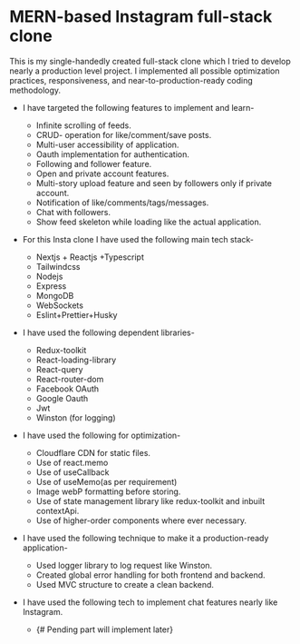 
# MERN-based Instagram full-stack clone 

This is my single-handedly created full-stack clone which I tried to develop nearly a production level project.
I implemented all possible optimization practices, responsiveness, and near-to-production-ready coding methodology.

- I have targeted the following features to implement and learn-
  - Infinite scrolling of feeds.
  - CRUD- operation for like/comment/save posts.
  - Multi-user accessibility of application.
  - Oauth implementation for authentication.
  - Following and follower feature.
  - Open and private account features.
  - Multi-story upload feature and seen by followers only if private account.
  - Notification of like/comments/tags/messages.
  - Chat with followers.
  - Show feed skeleton while loading like the actual application.

- For this Insta clone I have used the following main tech stack-
  - Nextjs + Reactjs +Typescript
  - Tailwindcss
  - Nodejs
  - Express
  - MongoDB
  - WebSockets
  - Eslint+Prettier+Husky
 
- I have used the following dependent libraries-
  - Redux-toolkit
  - React-loading-library
  - React-query
  - React-router-dom
  - Facebook OAuth
  - Google Oauth
  - Jwt
  - Winston (for logging)
 
- I have used the following for optimization-
  - Cloudflare CDN for static files.
  - Use of react.memo
  - Use of useCallback
  - Use of useMemo(as per requirement)
  - Image webP formatting before storing.
  - Use of state management library like redux-toolkit and inbuilt contextApi.
  - Use of higher-order components where ever necessary.

- I have used the following technique to make it a production-ready application-
  - Used logger library to log request like Winston.
  - Created global error handling for both frontend and backend.
  - Used MVC structure to create a clean backend.

- I have used the following tech to implement chat features nearly like Instagram.
   - {# Pending part will implement later}

  

